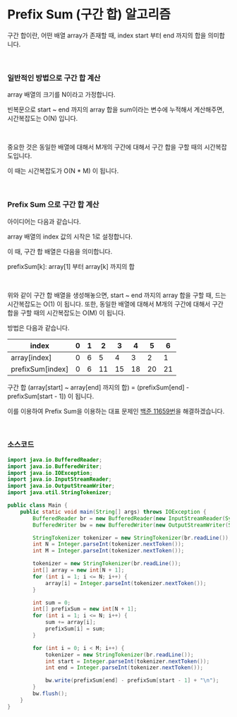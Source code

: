 # Prefix Sum (구간 합) 알고리즘

구간 합이란, 어떤 배열 array가 존재할 때, index start 부터 end 까지의 합을 의미합니다.

<br>

### 일반적인 방법으로 구간 합 계산

array 배열의 크기를 N이라고 가정합니다.

빈복문으로 start ~ end 까지의 array 합을 sum이라는 변수에 누적해서 계산해주면, 시간복잡도는 O(N) 입니다.

<br>

중요한 것은 동일한 배열에 대해서 M개의 구간에 대해서 구간 합을 구할 때의 시간복잡도입니다.

이 때는 시간복잡도가 O(N * M) 이 됩니다.

<br>

### Prefix Sum 으로 구간 합 계산

아이디어는 다음과 같습니다.

array 배열의 index 값의 시작은 1로 설정합니다.

이 때, 구간 합 배열은 다음을 의미합니다.

prefixSum[k]: array[1] 부터 array[k] 까지의 합

<br>

위와 같이 구간 합 배열을 생성해놓으면, start ~ end 까지의 array 합을 구할 때, 드는 시간복잡도는 O(1) 이 됩니다. 또한, 동일한 배열에 대해서 M개의 구간에 대해서 구간 합을 구할 때의 시간복잡도는 O(M) 이 됩니다.

방법은 다음과 같습니다.

| index            | 0    | 1    | 2    | 3    | 4    | 5    | 6    |
| ---------------- | ---- | ---- | ---- | ---- | ---- | ---- | ---- |
| array[index]     | 0    | 6    | 5    | 4    | 3    | 2    | 1    |
| prefixSum[index] | 0    | 6    | 11   | 15   | 18   | 20   | 21   |

구간 합 (array[start] ~ array[end] 까지의 합) = (prefixSum[end] - prefixSum[start - 1]) 이 됩니다.

이를 이용하여 Prefix Sum을 이용하는 대표 문제인 [백준 11659번](https://www.acmicpc.net/problem/11659)을 해결하겠습니다.

<br>

### 소스코드

```java
import java.io.BufferedReader;
import java.io.BufferedWriter;
import java.io.IOException;
import java.io.InputStreamReader;
import java.io.OutputStreamWriter;
import java.util.StringTokenizer;

public class Main {
    public static void main(String[] args) throws IOException {
        BufferedReader br = new BufferedReader(new InputStreamReader(System.in));
        BufferedWriter bw = new BufferedWriter(new OutputStreamWriter(System.out));

        StringTokenizer tokenizer = new StringTokenizer(br.readLine());
        int N = Integer.parseInt(tokenizer.nextToken());
        int M = Integer.parseInt(tokenizer.nextToken());

        tokenizer = new StringTokenizer(br.readLine());
        int[] array = new int[N + 1];
        for (int i = 1; i <= N; i++) {
            array[i] = Integer.parseInt(tokenizer.nextToken());
        }

        int sum = 0;
        int[] prefixSum = new int[N + 1];
        for (int i = 1; i <= N; i++) {
            sum += array[i];
            prefixSum[i] = sum;
        }

        for (int i = 0; i < M; i++) {
            tokenizer = new StringTokenizer(br.readLine());
            int start = Integer.parseInt(tokenizer.nextToken());
            int end = Integer.parseInt(tokenizer.nextToken());

            bw.write(prefixSum[end] - prefixSum[start - 1] + "\n");
        }
        bw.flush();
    }
}
```

